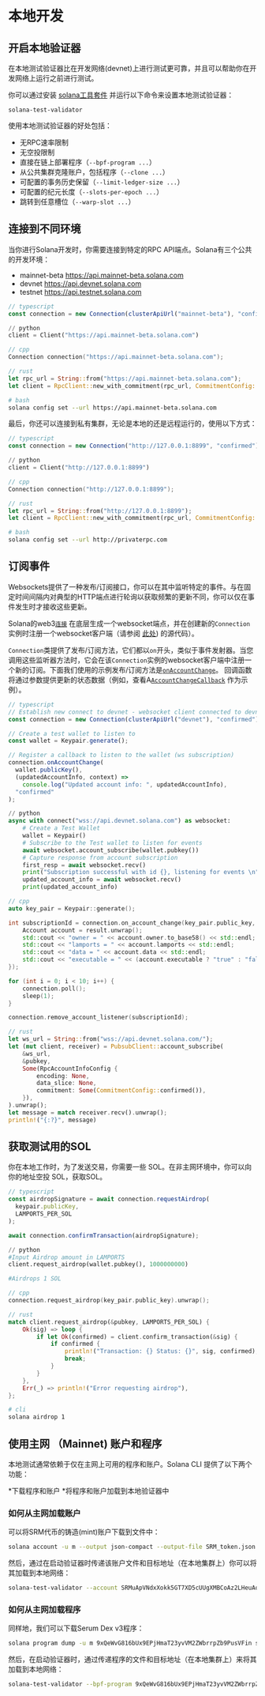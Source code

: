 # 本地开发

## 开启本地验证器

在本地测试验证器比在开发网络(devnet)上进行测试更可靠，并且可以帮助你在开发网络上运行之前进行测试。

你可以通过安装 [solana工具套件](/getting-started/installation.md#install-cli)
并运行以下命令来设置本地测试验证器：

```console
solana-test-validator
```

使用本地测试验证器的好处包括：

- 无RPC速率限制
- 无空投限制
- 直接在链上部署程序（`--bpf-program ...`）
- 从公共集群克隆账户，包括程序（`--clone ...`）
- 可配置的事务历史保留（`--limit-ledger-size ...`）
- 可配置的纪元长度（`--slots-per-epoch ...`）
- 跳转到任意槽位（`--warp-slot ...`）

## 连接到不同环境

当你进行Solana开发时，你需要连接到特定的RPC API端点。Solana有三个公共的开发环境：
- mainnet-beta https://api.mainnet-beta.solana.com
- devnet https://api.devnet.solana.com
- testnet https://api.testnet.solana.com

```ts
// typescript
const connection = new Connection(clusterApiUrl("mainnet-beta"), "confirmed");
```

```python
// python
client = Client("https://api.mainnet-beta.solana.com")
```

```cpp
// cpp
Connection connection("https://api.mainnet-beta.solana.com");
```

```rust
// rust
let rpc_url = String::from("https://api.mainnet-beta.solana.com");
let client = RpcClient::new_with_commitment(rpc_url, CommitmentConfig::confirmed());
```

```bash
# bash
solana config set --url https://api.mainnet-beta.solana.com
```

最后，你还可以连接到私有集群，无论是本地的还是远程运行的，使用以下方式：

```ts
// typescript
const connection = new Connection("http://127.0.0.1:8899", "confirmed");
```

```python
// python
client = Client("http://127.0.0.1:8899")
```

```cpp
// cpp
Connection connection("http://127.0.0.1:8899");
```

```rust
// rust
let rpc_url = String::from("http://127.0.0.1:8899");
let client = RpcClient::new_with_commitment(rpc_url, CommitmentConfig::confirmed());
```

```bash
# bash
solana config set --url http://privaterpc.com
```

## 订阅事件

Websockets提供了一种发布/订阅接口，你可以在其中监听特定的事件。与在固定时间间隔内对典型的HTTP端点进行轮询以获取频繁的更新不同，你可以仅在事件发生时才接收这些更新。

Solana的web3[`连接`](https://solana-labs.github.io/solana-web3.js/classes/Connection.html) 在底层生成一个websocket端点，并在创建新的`Connection`实例时注册一个websocket客户端（请参阅 [此处](https://github.com/solana-labs/solana-web3.js/blob/45923ca00e4cc1ed079d8e55ecbee83e5b4dc174/src/connection.ts#L2100)) 的源代码）。

`Connection`类提供了发布/订阅方法，它们都以`on`开头，类似于事件发射器。当您调用这些监听器方法时，它会在该`Connection`实例的websocket客户端中注册一个新的订阅。下面我们使用的示例发布/订阅方法是[`onAccountChange`](https://solana-labs.github.io/solana-web3.js/classes/Connection.html#onAccountChange)。 回调函数将通过参数提供更新的状态数据（例如，查看A[`AccountChangeCallback`](https://solana-labs.github.io/solana-web3.js/modules.html#AccountChangeCallback) 作为示例）。


```ts
// typescript
// Establish new connect to devnet - websocket client connected to devnet will also be registered here
const connection = new Connection(clusterApiUrl("devnet"), "confirmed");

// Create a test wallet to listen to
const wallet = Keypair.generate();

// Register a callback to listen to the wallet (ws subscription)
connection.onAccountChange(
  wallet.publicKey(),
  (updatedAccountInfo, context) =>
    console.log("Updated account info: ", updatedAccountInfo),
  "confirmed"
);
```

```python
// python
async with connect("wss://api.devnet.solana.com") as websocket:
    # Create a Test Wallet
    wallet = Keypair()
    # Subscribe to the Test wallet to listen for events
    await websocket.account_subscribe(wallet.pubkey())
    # Capture response from account subscription
    first_resp = await websocket.recv()
    print("Subscription successful with id {}, listening for events \n".format(first_resp.result))
    updated_account_info = await websocket.recv()
    print(updated_account_info)
```

```cpp
// cpp
auto key_pair = Keypair::generate();

int subscriptionId = connection.on_account_change(key_pair.public_key, [&](Result<Account> result) {
    Account account = result.unwrap();
    std::cout << "owner = " << account.owner.to_base58() << std::endl;
    std::cout << "lamports = " << account.lamports << std::endl;
    std::cout << "data = " << account.data << std::endl;
    std::cout << "executable = " << (account.executable ? "true" : "false") << std::endl;
});

for (int i = 0; i < 10; i++) {
    connection.poll();
    sleep(1);
}

connection.remove_account_listener(subscriptionId);
```

```rust
// rust
let ws_url = String::from("wss://api.devnet.solana.com/");
let (mut client, receiver) = PubsubClient::account_subscribe(
    &ws_url,
    &pubkey,
    Some(RpcAccountInfoConfig {
        encoding: None,
        data_slice: None,
        commitment: Some(CommitmentConfig::confirmed()),
    }),
).unwrap();
let message = match receiver.recv().unwrap();
println!("{:?}", message)
```

## 获取测试用的SOL

你在本地工作时，为了发送交易，你需要一些 SOL。在非主网环境中，你可以向你的地址空投 SOL，获取SOL。


```ts
// typescript
const airdropSignature = await connection.requestAirdrop(
  keypair.publicKey,
  LAMPORTS_PER_SOL
);

await connection.confirmTransaction(airdropSignature);
```

```python
// python
#Input Airdrop amount in LAMPORTS
client.request_airdrop(wallet.pubkey(), 1000000000)

#Airdrops 1 SOL
```

```cpp
// cpp
connection.request_airdrop(key_pair.public_key).unwrap();
```

```rust
// rust
match client.request_airdrop(&pubkey, LAMPORTS_PER_SOL) {
    Ok(sig) => loop {
        if let Ok(confirmed) = client.confirm_transaction(&sig) {
            if confirmed {
                println!("Transaction: {} Status: {}", sig, confirmed);
                break;
            }
        }
    },
    Err(_) => println!("Error requesting airdrop"),
};
```

```bash
# cli
solana airdrop 1
```

## 使用主网 （Mainnet) 账户和程序

本地测试通常依赖于仅在主网上可用的程序和账户。Solana CLI 提供了以下两个功能：

*下载程序和账户
*将程序和账户加载到本地验证器中


### 如何从主网加载账户

可以将SRM代币的铸造(mint)账户下载到文件中：


```bash
solana account -u m --output json-compact --output-file SRM_token.json SRMuApVNdxXokk5GT7XD5cUUgXMBCoAz2LHeuAoKWRt
```

然后，通过在启动验证器时传递该账户文件和目标地址（在本地集群上）你可以将其加载到本地网络：


```bash
solana-test-validator --account SRMuApVNdxXokk5GT7XD5cUUgXMBCoAz2LHeuAoKWRt SRM_token.json --reset
```

### 如何从主网加载程序

同样地，我们可以下载Serum Dex v3程序：


```bash
solana program dump -u m 9xQeWvG816bUx9EPjHmaT23yvVM2ZWbrrpZb9PusVFin serum_dex_v3.so
```

然后，在启动验证器时，通过传递程序的文件和目标地址（在本地集群上）来将其加载到本地网络：


```bash
solana-test-validator --bpf-program 9xQeWvG816bUx9EPjHmaT23yvVM2ZWbrrpZb9PusVFin serum_dex_v3.so --reset
```
